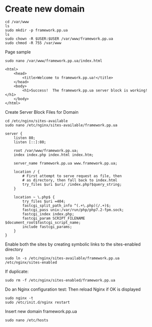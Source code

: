 # Create new domain
````
cd /var/www
ls
sudo mkdir -p framework.pp.ua
ls
sudo chown -R $USER:$USER /var/www/framework.pp.ua
sudo chmod -R 755 /var/www
````
Page sample
````
sudo nano /var/www/framework.pp.ua/index.html
````
````
<html>
    <head>
        <title>Welcome to framework.pp.ua!</title>
    </head>
    <body>
        <h1>Success!  The framework.pp.ua server block is working!</h1>
    </body>
</html>
````
Create Server Block Files for Domain
````
cd /etc/nginx/sites-available
sudo nano /etc/nginx/sites-available/framework.pp.ua

````
````
server {
    listen 80;
    listen [::]:80;

    root /var/www/framework.pp.ua;
    index index.php index.html index.htm;

    server_name framework.pp.ua www.framework.pp.ua;

    location / {
        # First attempt to serve request as file, then
        # as directory, then fall back to index.html
        try_files $uri $uri/ /index.php?$query_string;
    }

    location ~ \.php$ {
        try_files $uri =404;
        fastcgi_split_path_info ^(.+\.php)(/.+)$;
        fastcgi_pass unix:/var/run/php/php7.2-fpm.sock;
        fastcgi_index index.php;
        fastcgi_param SCRIPT_FILENAME $document_root$fastcgi_script_name;
        include fastcgi_params;
    }
}
````
Enable both the sites by creating symbolic links to the sites-enabled directory
````
sudo ln -s /etc/nginx/sites-available/framework.pp.ua /etc/nginx/sites-enabled
````
If duplicate:
````
sudo rm -f /etc/nginx/sites-enabled/framework.pp.ua
````
Do an Nginx configuration test:
Then reload Nginx if OK is displayed
````
sudo nginx -t
sudo /etc/init.d/nginx restart
````
Insert new domain framework.pp.ua
````
sudo nano /etc/hosts
````